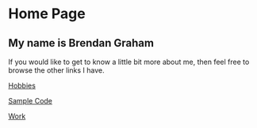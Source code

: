 # Home Page
## My name is Brendan Graham
If you would like to get to know a little bit more about me, then feel free to browse the other links I have.

[Hobbies](./Hobbies.md)

[Sample Code](./Code.md)

[Work](./Work.md)
